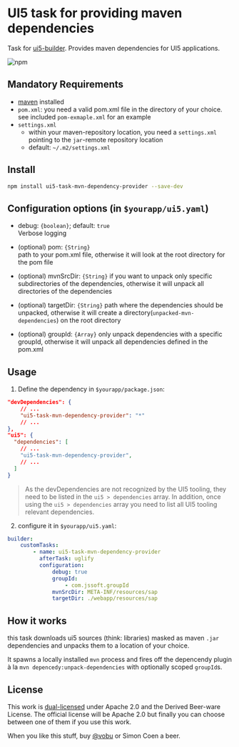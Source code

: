 # UI5 task for providing maven dependencies

Task for [ui5-builder](https://github.com/SAP/ui5-builder). Provides maven dependencies for UI5 applications.

![npm](https://img.shields.io/npm/v/ui5-task-mvn-dependency-provider)
## Mandatory Requirements

-   [maven](https://maven.apache.org) installed
-   `pom.xml`: you need a valid pom.xml file in the directory of your choice.  
    see included `pom-exmaple.xml` for an example
-   `settings.xml`
    -   within your maven-repository location, you need a `settings.xml` pointing to the `jar`-remote repository location
    -   default: `~/.m2/settings.xml`

## Install

```bash
npm install ui5-task-mvn-dependency-provider --save-dev
```

## Configuration options (in `$yourapp/ui5.yaml`)

-   debug: `{boolean}`; default: `true`  
    Verbose logging

-   (optional) pom: `{String}`  
    path to your pom.xml file, otherwise it will look at the root directory for the pom file

-   (optional) mvnSrcDir: `{String}`
    if you want to unpack only specific subdirectories of the dependencies, otherwise it will unpack all directories of the dependencies

-   (optional) targetDir: `{String}`
    path where the dependencies should be unpacked, otherwise it will create a directory(`unpacked-mvn-dependencies`) on the root directory

-   (optional) groupId: `{Array}`
    only unpack dependencies with a specific groupId, otherwise it will unpack all dependencies defined in the pom.xml

## Usage

1. Define the dependency in `$yourapp/package.json`:

```json
"devDependencies": {
    // ...
    "ui5-task-mvn-dependency-provider": "*"
    // ...
},
"ui5": {
  "dependencies": [
    // ...
    "ui5-task-mvn-dependency-provider",
    // ...
  ]
}
```

> As the devDependencies are not recognized by the UI5 tooling, they need to be listed in the `ui5 > dependencies` array. In addition, once using the `ui5 > dependencies` array you need to list all UI5 tooling relevant dependencies.

2. configure it in `$yourapp/ui5.yaml`:

```yaml
builder:
    customTasks:
        - name: ui5-task-mvn-dependency-provider
          afterTask: uglify
          configuration:
              debug: true
              groupId:
                  - com.jssoft.groupId
              mvnSrcDir: META-INF/resources/sap
              targetDir: ./webapp/resources/sap
```

## How it works

this task downloads ui5 sources (think: libraries) masked as maven `.jar` dependencies and unpacks them to a location of your choice.

It spawns a locally installed `mvn` process and fires off the depencendy plugin à la `mvn depencedy:unpack-dependencies` with optionally scoped `groupId`s.

## License

This work is [dual-licensed](../../LICENSE) under Apache 2.0 and the Derived Beer-ware License. The official license will be Apache 2.0 but finally you can choose between one of them if you use this work.

When you like this stuff, buy [@vobu](https://twitter.com/vobu) or Simon Coen a beer.
